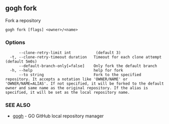 ## gogh fork

Fork a repository

```
gogh fork [flags] <owner>/<name>
```

### Options

```
      --clone-retry-limit int           (default 3)
  -t, --clone-retry-timeout duration   Timeout for each clone attempt (default 5m0s)
      --default-branch-only[=false]    Only fork the default branch
  -h, --help                           help for fork
      --to string                      Fork to the specified repository. It accepts a notation like 'OWNER/NAME' or 'OWNER/NAME=ALIAS'. If not specified, it will be forked to the default owner and same name as the original repository. If the alias is specified, it will be set as the local repository name.
```

### SEE ALSO

* [gogh](gogh.md)	 - GO GitHub local repository manager

